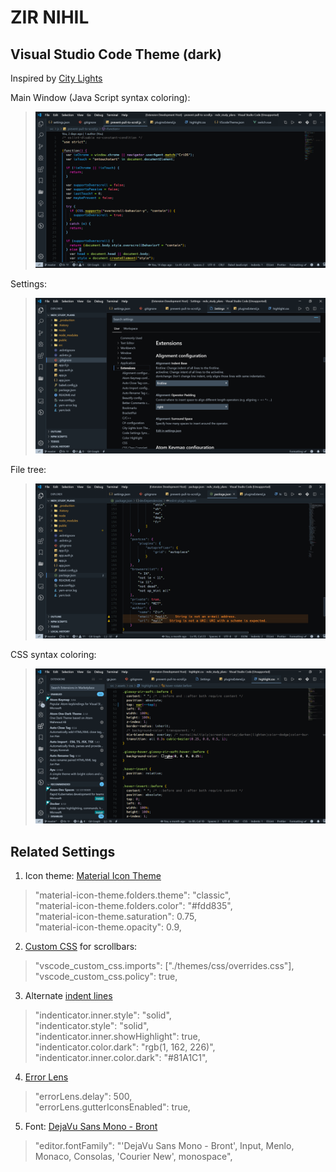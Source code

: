 # ZIR NIHIL

## **Visual Studio Code** Theme (dark)

Inspired by [City Lights](http://citylights.xyz/)

Main Window (Java Script syntax coloring):
>![main_window](./themes/images/screenshots/main_window.png)

Settings:
>![settings](./themes/images/screenshots/settings.png)

File tree:
>![file_tree](./themes/images/screenshots/file_tree.png)

CSS syntax coloring:
>![css](./themes/images/screenshots/css.png)

## Related Settings

1. Icon theme: [Material Icon Theme](https://marketplace.visualstudio.com/items?itemName=PKief.material-icon-theme)

  > "material-icon-theme.folders.theme": "classic",  
  > "material-icon-theme.folders.color": "#fdd835",  
  > "material-icon-theme.saturation": 0.75,  
  > "material-icon-theme.opacity": 0.9,  

2. [Custom CSS](https://github.com/be5invis/vscode-custom-css) for scrollbars: 

  >	"vscode_custom_css.imports": ["./themes/css/overrides.css"],  
  >	"vscode_custom_css.policy": true,  

3. Alternate [indent lines](https://github.com/SirTori/indenticator)

  >"indenticator.inner.style": "solid",  
  >"indenticator.style": "solid",  
  >"indenticator.inner.showHighlight": true,  
  >"indenticator.color.dark": "rgb(1, 162, 226)",  
  >"indenticator.inner.color.dark": "#81A1C1",  
4. [Error Lens](https://github.com/phindle/error-lens)

  >"errorLens.delay": 500,  
  >"errorLens.gutterIconsEnabled": true,  

5. Font: [DejaVu Sans Mono - Bront](https://github.com/chrismwendt/bront)

  >  "editor.fontFamily": "'DejaVu Sans Mono - Bront', Input, Menlo, Monaco, Consolas, 'Courier New', monospace",  
